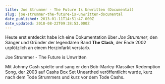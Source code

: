```yaml
---
title: Joe Strummer - The Future Is Unwritten (Documental)
slug: joe-strummer-the-future-is-unwritten-documental
date_published: 2013-01-11T14:51:47.000Z
date_updated: 2018-08-22T09:38:53.000Z
---
```


Heute erst entdeckt habe ich eine Dokumentation über *Joe Strummer*, den Sänger und Gründer der legendären Band **The Clash**, der Ende 2002 urplötzlich an einem Herzinfarkt verstarb.

Joe Strummer - The Future is Unwritten

Mit Johnny Cash spielte und sang er den Bob-Marley-Klassiker Redemption Song, der 2003 auf Cashs Box Set Unearthed veröffentlicht wurde, kurz nach dem Tode Strummers und kurz vor dem Tode Cashs.
